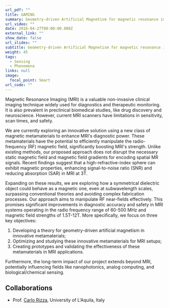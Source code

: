 ```yaml
---
url_pdf: ""
title: GAMING
summary: Geometry-driven Artificial Magnetism for magnetic resonance imagING
url_video: ""
date: 2016-04-27T00:00:00.000Z
external_link: ""
show_date: false
url_slides: ""
subtitle: Geometry-driven Artificial Magnetism for magnetic resonance imagING
weight: 45
tags:
  - Sensing
  - Phenomena
links: null
image:
  focal_point: Smart
url_code: ""
---
```

Magnetic Resonance Imaging (MRI) is a valuable non-invasive clinical imaging technique widely used for diagnostics and therapeutic monitoring. It is also prevalent in preclinical biomedical studies, like drug discovery and neuroscience. However, current MRI scanners have limitations in sensitivity, scan times, and safety.

We are currently exploring an innovative solution using a new class of magnetic metamaterials to enhance MRI's diagnostic power.
These metamaterials have the potential to efficiently manipulate the radio-frequency (RF) magnetic field, significantly boosting MRI's strength. Unlike existing methods, our proposed approach does not disrupt the necessary static magnetic field and magnetic field gradients for encoding spatial MR signals. Recent findings suggest that a high-refractive-index sphere can exhibit magnetic properties, enhancing signal-to-noise ratio (SNR) and reducing absorption (SAR) in MRI at 3T.

Expanding on these results, we are exploring how a symmetrical dielectric object could behave as a magnetic one, even at subwavelength scales, surpassing conventional theories and avoiding complex fabrication processes. Our approach aims to manipulate RF near-fields effectively. This promises significant improvements in diagnostic accuracy and safety in MRI systems operating in the radio frequency range of 60-500 MHz and magnetic field strengths of 1.5T-12T. More specifically, we focus on three key objectives:
1. Developing a theory for geometry-driven artificial magnetism in innovative metamaterials;
2. Optimizing and studying these innovative metamaterials for MRI setups;
3. Creating prototypes and validating the effectiveness of these metamaterials in MRI applications.

Furthermore, the long-term impact of our project extends beyond MRI, potentially influencing fields like nanophotonics, analog computing, and biological/chemical sensing.


## Collaborations

* Prof. [Carlo Rizza](https://sites.google.com/site/rizzacarlo81/), University of L'Aquila, Italy
